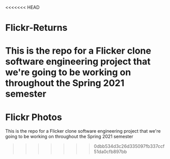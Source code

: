 <<<<<<< HEAD
# Flickr-Returns
This is the repo for a Flicker clone software engineering project that we're going to be working on throughout the Spring 2021 semester
=======
# Flickr Photos
This is the repo for a Flicker clone software engineering project that we're going to be working on throughout the Spring 2021 semester
>>>>>>> 0dbb534d3c26d335097fb337ccf51da0cfb897bb
